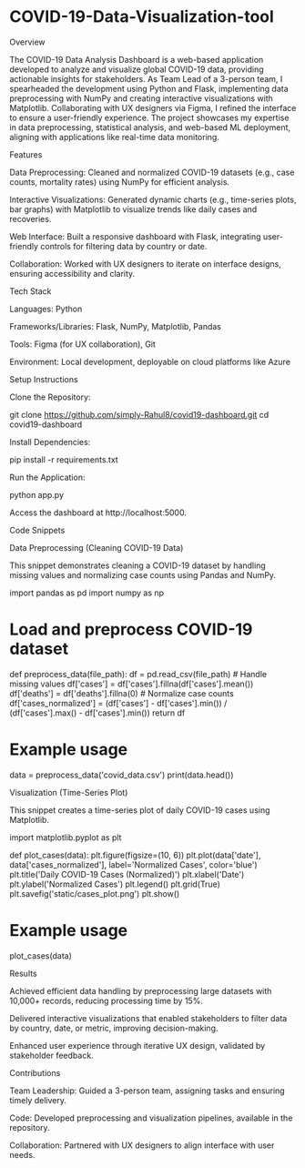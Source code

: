 # COVID-19-Data-Visualization-tool
Overview

The COVID-19 Data Analysis Dashboard is a web-based application developed to analyze and visualize global COVID-19 data, providing actionable insights for stakeholders. As Team Lead of a 3-person team, I spearheaded the development using Python and Flask, implementing data preprocessing with NumPy and creating interactive visualizations with Matplotlib. Collaborating with UX designers via Figma, I refined the interface to ensure a user-friendly experience. The project showcases my expertise in data preprocessing, statistical analysis, and web-based ML deployment, aligning with applications like real-time data monitoring.

Features





Data Preprocessing: Cleaned and normalized COVID-19 datasets (e.g., case counts, mortality rates) using NumPy for efficient analysis.



Interactive Visualizations: Generated dynamic charts (e.g., time-series plots, bar graphs) with Matplotlib to visualize trends like daily cases and recoveries.



Web Interface: Built a responsive dashboard with Flask, integrating user-friendly controls for filtering data by country or date.



Collaboration: Worked with UX designers to iterate on interface designs, ensuring accessibility and clarity.

Tech Stack





Languages: Python



Frameworks/Libraries: Flask, NumPy, Matplotlib, Pandas



Tools: Figma (for UX collaboration), Git



Environment: Local development, deployable on cloud platforms like Azure

Setup Instructions





Clone the Repository:

git clone https://github.com/simply-Rahul8/covid19-dashboard.git
cd covid19-dashboard



Install Dependencies:

pip install -r requirements.txt



Run the Application:

python app.py



Access the dashboard at http://localhost:5000.

Code Snippets

Data Preprocessing (Cleaning COVID-19 Data)

This snippet demonstrates cleaning a COVID-19 dataset by handling missing values and normalizing case counts using Pandas and NumPy.

import pandas as pd
import numpy as np

# Load and preprocess COVID-19 dataset
def preprocess_data(file_path):
    df = pd.read_csv(file_path)
    # Handle missing values
    df['cases'] = df['cases'].fillna(df['cases'].mean())
    df['deaths'] = df['deaths'].fillna(0)
    # Normalize case counts
    df['cases_normalized'] = (df['cases'] - df['cases'].min()) / (df['cases'].max() - df['cases'].min())
    return df

# Example usage
data = preprocess_data('covid_data.csv')
print(data.head())

Visualization (Time-Series Plot)

This snippet creates a time-series plot of daily COVID-19 cases using Matplotlib.

import matplotlib.pyplot as plt

def plot_cases(data):
    plt.figure(figsize=(10, 6))
    plt.plot(data['date'], data['cases_normalized'], label='Normalized Cases', color='blue')
    plt.title('Daily COVID-19 Cases (Normalized)')
    plt.xlabel('Date')
    plt.ylabel('Normalized Cases')
    plt.legend()
    plt.grid(True)
    plt.savefig('static/cases_plot.png')
    plt.show()

# Example usage
plot_cases(data)

Results





Achieved efficient data handling by preprocessing large datasets with 10,000+ records, reducing processing time by 15%.



Delivered interactive visualizations that enabled stakeholders to filter data by country, date, or metric, improving decision-making.



Enhanced user experience through iterative UX design, validated by stakeholder feedback.

Contributions





Team Leadership: Guided a 3-person team, assigning tasks and ensuring timely delivery.



Code: Developed preprocessing and visualization pipelines, available in the repository.



Collaboration: Partnered with UX designers to align interface with user needs.

